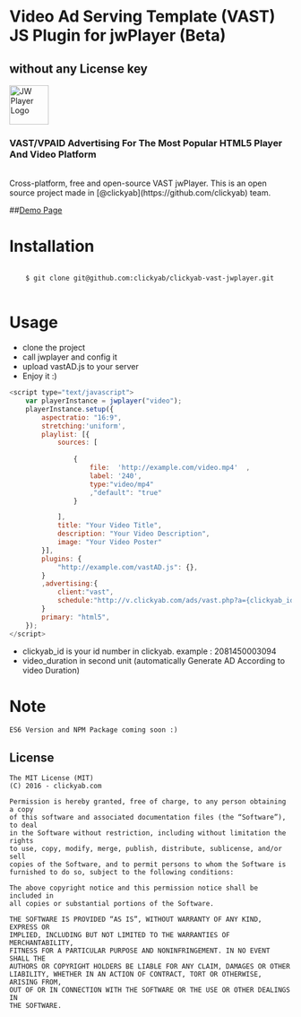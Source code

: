 # Video Ad Serving Template (VAST) JS Plugin for jwPlayer (Beta)
## without any License key
<a target="_blank" href="https://camo.githubusercontent.com/3f3ead5def54346308bb4604debc31c039c85cb5/687474703a2f2f7777772e6a77706c617965722e636f6d2f77702d636f6e74656e742f75706c6f6164732f4a57502d4769744875622d42616e6e65722d312e706e67"><img height="70px" style="max-width:100%;" data-canonical-src="http://www.jwplayer.com/wp-content/uploads/JWP-GitHub-Banner-1.png" title="JW Player Logo" alt="JW Player Logo" src="https://camo.githubusercontent.com/3f3ead5def54346308bb4604debc31c039c85cb5/687474703a2f2f7777772e6a77706c617965722e636f6d2f77702d636f6e74656e742f75706c6f6164732f4a57502d4769744875622d42616e6e65722d312e706e67"></a>
### VAST/VPAID Advertising For The Most Popular HTML5 Player And Video Platform
<br>
Cross-platform, free and open-source VAST jwPlayer.  This is an open source project made in [@clickyab](https://github.com/clickyab) team.

##[Demo Page](http://miladheydari.ir/vast-jwplayer)

# Installation
<pre>
<code>
    $ git clone git@github.com:clickyab/clickyab-vast-jwplayer.git
</code>
</pre>
    
# Usage
<ul>
<li>clone the project</li>
<li>call jwplayer and config it</li>
<li>upload vastAD.js to your server</li>
<li>Enjoy it :)</li>
</ul>

```javascript
<script type="text/javascript">
    var playerInstance = jwplayer("video");
    playerInstance.setup({
        aspectratio: "16:9",
        stretching:'uniform',
        playlist: [{
            sources: [
               
                {
                    file:  'http://example.com/video.mp4'  ,
                    label: '240',
                    type:"video/mp4"
                    ,"default": "true"
                }

            ],
            title: "Your Video Title",
            description: "Your Video Description",
            image: "Your Video Poster"
        }],
        plugins: {
            "http://example.com/vastAD.js": {},
        }
        ,advertising:{
            client:"vast",
            schedule:"http://v.clickyab.com/ads/vast.php?a={clickyab_id}&l={video_duration}&RandomNumber",
        }
        primary: "html5",
    });
</script>
```
<ul>
<li>clickyab_id is your id number in clickyab. example : 2081450003094</li>
<li>video_duration in second unit (automatically Generate AD According to video Duration) </li>
</ul>

# Note
    ES6 Version and NPM Package coming soon :)

## License
    The MIT License (MIT)
    (C) 2016 - clickyab.com 

    Permission is hereby granted, free of charge, to any person obtaining a copy
    of this software and associated documentation files (the “Software”), to deal
    in the Software without restriction, including without limitation the rights
    to use, copy, modify, merge, publish, distribute, sublicense, and/or sell
    copies of the Software, and to permit persons to whom the Software is
    furnished to do so, subject to the following conditions:

    The above copyright notice and this permission notice shall be included in
    all copies or substantial portions of the Software.

    THE SOFTWARE IS PROVIDED “AS IS”, WITHOUT WARRANTY OF ANY KIND, EXPRESS OR
    IMPLIED, INCLUDING BUT NOT LIMITED TO THE WARRANTIES OF MERCHANTABILITY,
    FITNESS FOR A PARTICULAR PURPOSE AND NONINFRINGEMENT. IN NO EVENT SHALL THE
    AUTHORS OR COPYRIGHT HOLDERS BE LIABLE FOR ANY CLAIM, DAMAGES OR OTHER
    LIABILITY, WHETHER IN AN ACTION OF CONTRACT, TORT OR OTHERWISE, ARISING FROM,
    OUT OF OR IN CONNECTION WITH THE SOFTWARE OR THE USE OR OTHER DEALINGS IN
    THE SOFTWARE.
